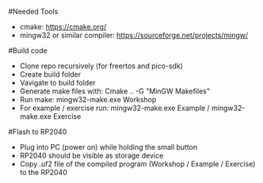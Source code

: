 #Needed Tools
- cmake: https://cmake.org/
- mingw32 or similar compiler: https://sourceforge.net/projects/mingw/

#Build code
- Clone repo recursively (for freertos and pico-sdk)
- Create build folder
- Vavigate to build folder
- Generate make files with: Cmake .. -G "MinGW Makefiles"
- Run make: mingw32-make.exe Workshop
- For example / exercise run: mingw32-make.exe Example / mingw32-make.exe Exercise

#Flash to RP2040
- Plug into PC (power on) while holding the small button
- RP2040 should be visible as storage device
- Copy .uf2 file of the compiled program (Workshop / Example / Exercise) to the RP2040